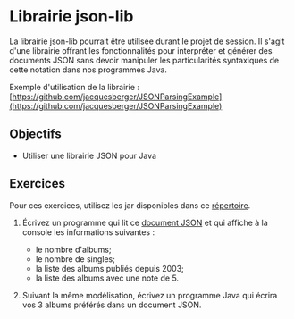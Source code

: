 Librairie json-lib
==================

La librairie json-lib pourrait être utilisée durant le projet de session. Il s'agit d'une
librairie offrant les fonctionnalités pour interpréter et générer des documents
JSON sans devoir manipuler les particularités syntaxiques de cette notation dans
nos programmes Java.

Exemple d'utilisation de la librairie : [https://github.com/jacquesberger/JSONParsingExample](https://github.com/jacquesberger/JSONParsingExample)

Objectifs
---------

* Utiliser une librairie JSON pour Java

Exercices
---------

Pour ces exercices, utilisez les jar disponibles dans ce
[répertoire](librairies/).

1. Écrivez un programme qui lit ce [document JSON](collection.json) et qui affiche à la
   console les informations suivantes :
   * le nombre d'albums;
   * le nombre de singles;
   * la liste des albums publiés depuis 2003;
   * la liste des albums avec une note de 5.

2. Suivant la même modélisation, écrivez un programme Java qui écrira vos 3
   albums préférés dans un document JSON.
